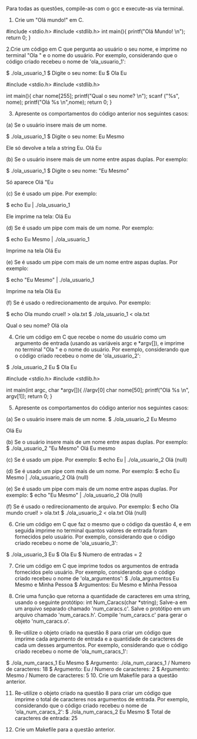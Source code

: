 Para todas as questões, compile-as com o gcc e execute-as via terminal.

1. Crie um "Olá mundo!" em C.

#include <stdio.h>
#include <stdlib.h>
int main(){
printf("Olá Mundo! \n");
return 0;
       }

2.Crie um código em C que pergunta ao usuário o seu nome, e imprime no terminal "Ola " e o nome do usuário. Por exemplo, 
considerando que o código criado recebeu o nome de 'ola_usuario_1':

$ ./ola_usuario_1
$ Digite o seu nome: Eu
$ Ola Eu

#include <stdio.h>
#include <stdlib.h>

int main(){
  char nome[255];
printf("Qual o seu nome? \n");
scanf ("%s", nome);
printf("Olá %s \n",nome);
return 0;
}

3. Apresente os comportamentos do código anterior nos seguintes casos:

(a) Se o usuário insere mais de um nome.

$ ./ola_usuario_1
$ Digite o seu nome: Eu Mesmo

Ele só devolve a tela a string Eu.
Olá Eu

(b) Se o usuário insere mais de um nome entre aspas duplas. Por exemplo:

$ ./ola_usuario_1
$ Digite o seu nome: "Eu Mesmo"

Só aparece Olá "Eu

(c) Se é usado um pipe. Por exemplo:

$ echo Eu | ./ola_usuario_1

Ele imprime na tela: Olá Eu

(d) Se é usado um pipe com mais de um nome. Por exemplo:

$ echo Eu Mesmo | ./ola_usuario_1

Imprime na tela Olá Eu

(e) Se é usado um pipe com mais de um nome entre aspas duplas. Por exemplo:

$ echo "Eu Mesmo" | ./ola_usuario_1

Imprime na tela Olá Eu

(f) Se é usado o redirecionamento de arquivo. Por exemplo:

$ echo Ola mundo cruel! > ola.txt
$ ./ola_usuario_1 < ola.txt

Qual o seu nome?
Olá ola

4. Crie um código em C que recebe o nome do usuário como um argumento de entrada (usando as variáveis argc e *argv[]), 
e imprime no terminal "Ola " e o nome do usuário. Por exemplo, considerando que o código criado recebeu o nome de 
'ola_usuario_2':

$ ./ola_usuario_2 Eu
$ Ola Eu

#include <stdio.h>
#include <stdlib.h>

int main(int argc, char *argv[]){
//argv[0]
char nome[50];
printf("Olá %s \n", argv[1]);
return 0;
}

5. Apresente os comportamentos do código anterior nos seguintes casos:

(a) Se o usuário insere mais de um nome.
$ ./ola_usuario_2 Eu Mesmo

Olá Eu

(b) Se o usuário insere mais de um nome entre aspas duplas. Por exemplo:
$ ./ola_usuario_2 "Eu Mesmo"
Olá Eu mesmo

(c) Se é usado um pipe. Por exemplo:
$ echo Eu | ./ola_usuario_2
Olá (null)

(d) Se é usado um pipe com mais de um nome. Por exemplo:
$ echo Eu Mesmo | ./ola_usuario_2
Olá (null)

(e) Se é usado um pipe com mais de um nome entre aspas duplas. Por exemplo:
$ echo "Eu Mesmo" | ./ola_usuario_2
Olá (null)

(f) Se é usado o redirecionamento de arquivo. Por exemplo:
$ echo Ola mundo cruel! > ola.txt
$ ./ola_usuario_2 < ola.txt
Olá (null)

6. Crie um código em C que faz o mesmo que o código da questão 4, e em seguida imprime no terminal quantos valores de entrada foram fornecidos pelo usuário. Por exemplo, considerando que o código criado recebeu o nome de 'ola_usuario_3':

$ ./ola_usuario_3 Eu
$ Ola Eu
$ Numero de entradas = 2

7. Crie um código em C que imprime todos os argumentos de entrada fornecidos pelo usuário. Por exemplo, considerando que o código criado recebeu o nome de 'ola_argumentos':
$ ./ola_argumentos Eu Mesmo e Minha Pessoa
$ Argumentos: Eu Mesmo e Minha Pessoa

8. Crie uma função que retorna a quantidade de caracteres em uma string, usando o seguinte protótipo: int Num_Caracs(char *string); Salve-a em um arquivo separado chamado 'num_caracs.c'. Salve o protótipo em um arquivo chamado 'num_caracs.h'. Compile 'num_caracs.c' para gerar o objeto 'num_caracs.o'.

9. Re-utilize o objeto criado na questão 8 para criar um código que imprime cada argumento de entrada e a quantidade de caracteres de cada um desses argumentos. Por exemplo, considerando que o código criado recebeu o nome de 'ola_num_caracs_1':

$ ./ola_num_caracs_1 Eu Mesmo
$ Argumento: ./ola_num_caracs_1 / Numero de caracteres: 18
$ Argumento: Eu / Numero de caracteres: 2
$ Argumento: Mesmo / Numero de caracteres: 5
10. Crie um Makefile para a questão anterior.

11. Re-utilize o objeto criado na questão 8 para criar um código que imprime o total de caracteres nos argumentos de entrada. Por exemplo, considerando que o código criado recebeu o nome de 'ola_num_caracs_2':
$ ./ola_num_caracs_2 Eu Mesmo
$ Total de caracteres de entrada: 25

12. Crie um Makefile para a questão anterior.
